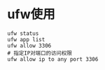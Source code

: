 # ufw使用

```shell
ufw status
ufw app list
ufw allow 3306
# 指定IP对端口的访问权限
ufw allow ip to any port 3306
```

